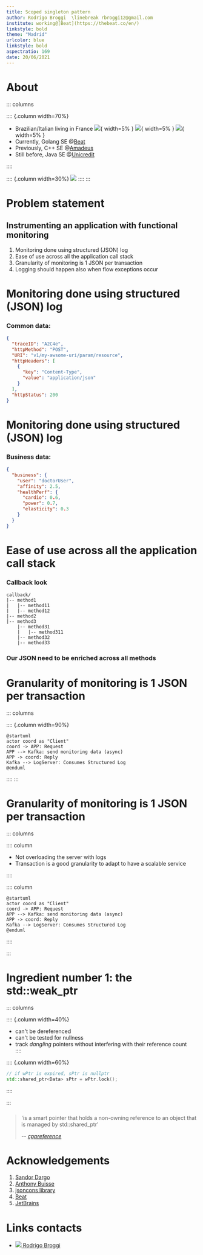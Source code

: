 ```yaml
---
title: Scoped singleton pattern
author: Rodrigo Broggi  \linebreak rbroggi12@gmail.com
institute: working@[Beat](https://thebeat.co/en/)
linkstyle: bold
theme: "Madrid"
urlcolor: blue
linkstyle: bold
aspectratio: 169
date: 20/06/2021
---
```


# About

::: columns

:::: {.column width=70%}

* Brazilian/Italian living in France ![](./img/br.png){ width=5% } ![](./img/it.png){ width=5% } ![](./img/fr.png){ width=5% }
* Currently, Golang SE @[Beat](https://thebeat.co/en/)
* Previously, C++ SE @[Amadeus](https://amadeus.com/it)
* Still before, Java SE @[Unicredit](https://www.unicredit.it/it/privati.html)

::::

:::: {.column width=30%}
![](./img/profile.jpeg)
::::
:::

# Problem statement

## Instrumenting an application with functional monitoring

1. Monitoring done using structured (JSON) log 
1. Ease of use across all the application call stack
1. Granularity of monitoring is 1 JSON per transaction
1. Logging should happen also when flow exceptions occur
  
# Monitoring done using structured (JSON) log
### Common data:
  ```json
  {
    "traceID": "A2C4e",
    "httpMethod": "POST",
    "URI": "v1/my-awsome-uri/param/resource",
    "httpHeaders": [ 
      {
        "key": "Content-Type",
        "value": "application/json"
      }
    ],
    "httpStatus": 200
  }
  ```

# Monitoring done using structured (JSON) log
### Business data:
  ```json
  {
    "business": {
      "user": "doctorUser",
      "affinity": 2.5,
      "healthPerf": {
        "cardio": 0.6,
        "power": 0.7,
        "elasticity": 0.3
      }
    }
  }
  ```

# Ease of use across all the application call stack
### Callback look

```
callback/
|-- method1
|   |-- method11
|   |-- method12
|-- method2
|-- method3
    |-- method31
    |   |-- method311
    |-- method32
    |-- method33
```
### Our JSON need to be enriched across all methods

# Granularity of monitoring is 1 JSON per transaction

::: columns

:::: {.column width=90%}
```plantuml
@startuml
actor coord as "Client"
coord -> APP: Request
APP --> Kafka: send monitoring data (async)
APP -> coord: Reply
Kafka --> LogServer: Consumes Structured Log
@enduml
```
:::: 
:::

# Granularity of monitoring is 1 JSON per transaction
::: columns

:::: column

* Not overloading the server with logs
* Transaction is a good granularity to adapt
to have a scalable service

::::

:::: column

```plantuml
@startuml
actor coord as "Client"
coord -> APP: Request
APP --> Kafka: send monitoring data (async)
APP -> coord: Reply
Kafka --> LogServer: Consumes Structured Log
@enduml
```

::::

:::

# Ingredient number 1: the std::weak_ptr


::: columns

:::: {.column width=40%}
* can't be dereferenced
* can't be tested for nullness
* track _dangling_ pointers without interfering with their reference count  
::::

:::: {.column width=60%}
```cpp
// if wPtr is expired, sPtr is nullptr
std::shared_ptr<Data> sPtr = wPtr.lock(); 
```
::::

:::

### 
> 'is a smart pointer that holds a non-owning reference to an object that is managed by std::shared_ptr'
>
> -- <cite>[cppreference](https://en.cppreference.com/w/cpp/memory/weak_ptr)</cite>

# Acknowledgements

1. [Sandor Dargo](https://www.sandordargo.com/)
1. [Anthony Buisse](https://www.linkedin.com/in/anthony-buisset/)
1. [jsoncons library](https://github.com/danielaparker/jsoncons) 
1. [Beat](https://thebeat.co/)
1. [JetBrains](https://www.jetbrains.com/)

# Links contacts 

* [![](https://i.stack.imgur.com/tskMh.png) Rodrigo Broggi](https://github.com/rbroggi)
